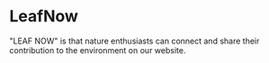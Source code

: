 # LeafNow
"LEAF NOW" is that nature enthusiasts can connect  and share their contribution to the environment on our website.
